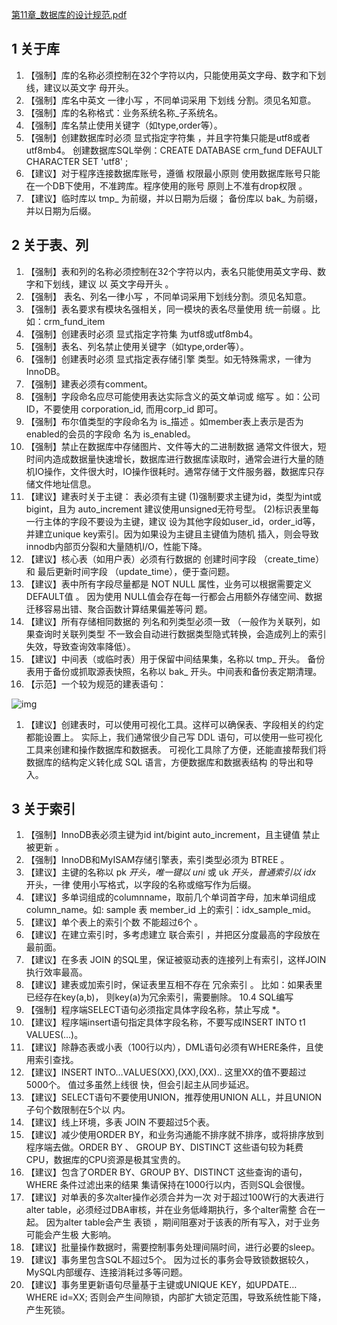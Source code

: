 [第11章_数据库的设计规范.pdf](https://www.yuque.com/attachments/yuque/0/2022/pdf/22219483/1655295348272-149eb75e-923a-474f-8a38-8768180bde08.pdf)

## 1 关于库

1. 【强制】库的名称必须控制在32个字符以内，只能使用英文字母、数字和下划线，建议以英文字
   母开头。
2. 【强制】库名中英文 一律小写 ，不同单词采用 下划线 分割。须见名知意。
3. 【强制】库的名称格式：业务系统名称_子系统名。
4. 【强制】库名禁止使用关键字（如type,order等）。
5. 【强制】创建数据库时必须 显式指定字符集 ，并且字符集只能是utf8或者utf8mb4。
   创建数据库SQL举例：CREATE DATABASE crm_fund DEFAULT CHARACTER SET 'utf8' ;
6. 【建议】对于程序连接数据库账号，遵循 权限最小原则
   使用数据库账号只能在一个DB下使用，不准跨库。程序使用的账号 原则上不准有drop权限 。
7. 【建议】临时库以 tmp_ 为前缀，并以日期为后缀；
   备份库以 bak_ 为前缀，并以日期为后缀。



## 2 关于表、列

1. 【强制】表和列的名称必须控制在32个字符以内，表名只能使用英文字母、数字和下划线，建议
   以 英文字母开头 。
2. 【强制】 表名、列名一律小写 ，不同单词采用下划线分割。须见名知意。
3. 【强制】表名要求有模块名强相关，同一模块的表名尽量使用 统一前缀 。比如：crm_fund_item
4. 【强制】创建表时必须 显式指定字符集 为utf8或utf8mb4。
5. 【强制】表名、列名禁止使用关键字（如type,order等）。
6. 【强制】创建表时必须 显式指定表存储引擎 类型。如无特殊需求，一律为InnoDB。
7. 【强制】建表必须有comment。
8. 【强制】字段命名应尽可能使用表达实际含义的英文单词或 缩写 。如：公司 ID，不要使用
   corporation_id, 而用corp_id 即可。
9. 【强制】布尔值类型的字段命名为 is_描述 。如member表上表示是否为enabled的会员的字段命
   名为 is_enabled。
10. 【强制】禁止在数据库中存储图片、文件等大的二进制数据
    通常文件很大，短时间内造成数据量快速增长，数据库进行数据库读取时，通常会进行大量的随
    机IO操作，文件很大时，IO操作很耗时。通常存储于文件服务器，数据库只存储文件地址信息。
11. 【建议】建表时关于主键： 表必须有主键 (1)强制要求主键为id，类型为int或bigint，且为
    auto_increment 建议使用unsigned无符号型。 (2)标识表里每一行主体的字段不要设为主键，建议
    设为其他字段如user_id，order_id等，并建立unique key索引。因为如果设为主键且主键值为随机
    插入，则会导致innodb内部页分裂和大量随机I/O，性能下降。
12. 【建议】核心表（如用户表）必须有行数据的 创建时间字段 （create_time）和 最后更新时间字段
    （update_time），便于查问题。
13. 【建议】表中所有字段尽量都是 NOT NULL 属性，业务可以根据需要定义 DEFAULT值 。 因为使用
    NULL值会存在每一行都会占用额外存储空间、数据迁移容易出错、聚合函数计算结果偏差等问
    题。
14. 【建议】所有存储相同数据的 列名和列类型必须一致 （一般作为关联列，如果查询时关联列类型
    不一致会自动进行数据类型隐式转换，会造成列上的索引失效，导致查询效率降低）。
15. 【建议】中间表（或临时表）用于保留中间结果集，名称以 tmp_ 开头。
    备份表用于备份或抓取源表快照，名称以 bak_ 开头。中间表和备份表定期清理。
16. 【示范】一个较为规范的建表语句：

![img](https://cdn.nlark.com/yuque/0/2022/png/22219483/1655287056157-4957668f-08f3-46dc-9322-0b60d130dc4e.png)

1. 【建议】创建表时，可以使用可视化工具。这样可以确保表、字段相关的约定都能设置上。
   实际上，我们通常很少自己写 DDL 语句，可以使用一些可视化工具来创建和操作数据库和数据表。
   可视化工具除了方便，还能直接帮我们将数据库的结构定义转化成 SQL 语言，方便数据库和数据表结构
   的导出和导入。



## 3 关于索引



1. 【强制】InnoDB表必须主键为id int/bigint auto_increment，且主键值 禁止被更新 。
2. 【强制】InnoDB和MyISAM存储引擎表，索引类型必须为 BTREE 。
3. 【建议】主键的名称以 pk *开头，唯一键以 uni* 或 uk *开头，普通索引以 idx* 开头，一律
   使用小写格式，以字段的名称或缩写作为后缀。
4. 【建议】多单词组成的columnname，取前几个单词首字母，加末单词组成column_name。如:
   sample 表 member_id 上的索引：idx_sample_mid。
5. 【建议】单个表上的索引个数 不能超过6个 。
6. 【建议】在建立索引时，多考虑建立 联合索引 ，并把区分度最高的字段放在最前面。
7. 【建议】在多表 JOIN 的SQL里，保证被驱动表的连接列上有索引，这样JOIN 执行效率最高。
8. 【建议】建表或加索引时，保证表里互相不存在 冗余索引 。 比如：如果表里已经存在key(a,b)，
   则key(a)为冗余索引，需要删除。
   10.4 SQL编写
9. 【强制】程序端SELECT语句必须指定具体字段名称，禁止写成 *。
10. 【建议】程序端insert语句指定具体字段名称，不要写成INSERT INTO t1 VALUES(…)。
11. 【建议】除静态表或小表（100行以内），DML语句必须有WHERE条件，且使用索引查找。
12. 【建议】INSERT INTO…VALUES(XX),(XX),(XX).. 这里XX的值不要超过5000个。 值过多虽然上线很
    快，但会引起主从同步延迟。
13. 【建议】SELECT语句不要使用UNION，推荐使用UNION ALL，并且UNION子句个数限制在5个以
    内。
14. 【建议】线上环境，多表 JOIN 不要超过5个表。
15. 【建议】减少使用ORDER BY，和业务沟通能不排序就不排序，或将排序放到程序端去做。ORDER
    BY
    、
    GROUP BY、DISTINCT 这些语句较为耗费CPU，数据库的CPU资源是极其宝贵的。
16. 【建议】包含了ORDER BY、GROUP BY、DISTINCT 这些查询的语句，WHERE 条件过滤出来的结果
    集请保持在1000行以内，否则SQL会很慢。
17. 【建议】对单表的多次alter操作必须合并为一次
    对于超过100W行的大表进行alter table，必须经过DBA审核，并在业务低峰期执行，多个alter需整
    合在一起。 因为alter table会产生 表锁 ，期间阻塞对于该表的所有写入，对于业务可能会产生极
    大影响。
18. 【建议】批量操作数据时，需要控制事务处理间隔时间，进行必要的sleep。
19. 【建议】事务里包含SQL不超过5个。
    因为过长的事务会导致锁数据较久，MySQL内部缓存、连接消耗过多等问题。
20. 【建议】事务里更新语句尽量基于主键或UNIQUE KEY，如UPDATE… WHERE id=XX;
    否则会产生间隙锁，内部扩大锁定范围，导致系统性能下降，产生死锁。